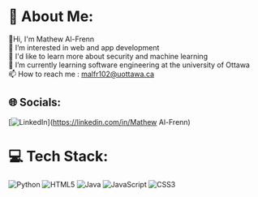 # 💫 About Me:
👋Hi, I'm Mathew Al-Frenn <br>👀 I’m interested in web and app development<br>🚀 I'd like to learn more about security and machine learning<br>🌱 I’m currently learning software engineering at the university of Ottawa<br>📫 How to reach me : malfr102@uottawa.ca


## 🌐 Socials:
[![LinkedIn](https://img.shields.io/badge/LinkedIn-%230077B5.svg?logo=linkedin&logoColor=white)](https://linkedin.com/in/Mathew Al-Frenn) 

# 💻 Tech Stack:
![Python](https://img.shields.io/badge/python-3670A0?style=for-the-badge&logo=python&logoColor=ffdd54) ![HTML5](https://img.shields.io/badge/html5-%23E34F26.svg?style=for-the-badge&logo=html5&logoColor=white) ![Java](https://img.shields.io/badge/java-%23ED8B00.svg?style=for-the-badge&logo=openjdk&logoColor=white) ![JavaScript](https://img.shields.io/badge/javascript-%23323330.svg?style=for-the-badge&logo=javascript&logoColor=%23F7DF1E) ![CSS3](https://img.shields.io/badge/css3-%231572B6.svg?style=for-the-badge&logo=css3&logoColor=white)

<!--
# 📊 GitHub Stats:
![](https://github-readme-stats.vercel.app/api?username=Mathewalfrenn&theme=dark&hide_border=false&include_all_commits=false&count_private=false)<br/>
![](https://github-readme-streak-stats.herokuapp.com/?user=Mathewalfrenn&theme=dark&hide_border=false)<br/>
![](https://github-readme-stats.vercel.app/api/top-langs/?username=Mathewalfrenn&theme=dark&hide_border=false&include_all_commits=false&count_private=false&layout=compact)

---
[![](https://visitcount.itsvg.in/api?id=Mathewalfrenn&icon=0&color=0)](https://visitcount.itsvg.in)

<!-- Proudly created with GPRM ( https://gprm.itsvg.in ) -->
